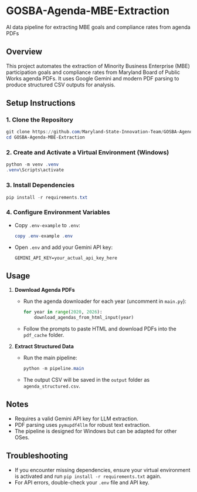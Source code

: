 # GOSBA-Agenda-MBE-Extraction
AI data pipeline for extracting MBE goals and compliance rates from agenda PDFs

## Overview
This project automates the extraction of Minority Business Enterprise (MBE) participation goals and compliance rates from Maryland Board of Public Works agenda PDFs. It uses Google Gemini and modern PDF parsing to produce structured CSV outputs for analysis.

## Setup Instructions

### 1. Clone the Repository
```powershell
git clone https://github.com/Maryland-State-Innovation-Team/GOSBA-Agenda-MBE-Extraction.git
cd GOSBA-Agenda-MBE-Extraction
```

### 2. Create and Activate a Virtual Environment (Windows)
```powershell
python -m venv .venv
.venv\Scripts\activate
```

### 3. Install Dependencies
```powershell
pip install -r requirements.txt
```

### 4. Configure Environment Variables
- Copy `.env-example` to `.env`:
  ```powershell
  copy .env-example .env
  ```
- Open `.env` and add your Gemini API key:
  ```env
  GEMINI_API_KEY=your_actual_api_key_here
  ```

## Usage

1. **Download Agenda PDFs**
   - Run the agenda downloader for each year (uncomment in `main.py`):
     ```python
     for year in range(2020, 2026):
         download_agendas_from_html_input(year)
     ```
   - Follow the prompts to paste HTML and download PDFs into the `pdf_cache` folder.

2. **Extract Structured Data**
   - Run the main pipeline:
     ```powershell
     python -m pipeline.main
     ```
   - The output CSV will be saved in the `output` folder as `agenda_structured.csv`.

## Notes
- Requires a valid Gemini API key for LLM extraction.
- PDF parsing uses `pymupdf4llm` for robust text extraction.
- The pipeline is designed for Windows but can be adapted for other OSes.

## Troubleshooting
- If you encounter missing dependencies, ensure your virtual environment is activated and run `pip install -r requirements.txt` again.
- For API errors, double-check your `.env` file and API key.
